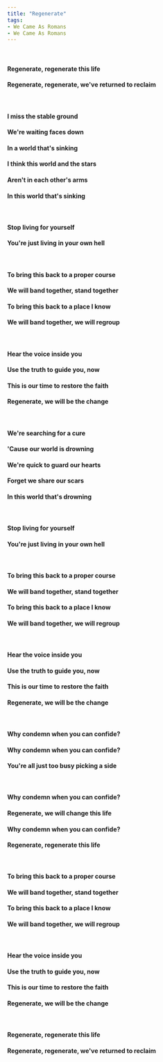 ```yaml
---
title: "Regenerate"
tags:
- We Came As Romans
- We Came As Romans
---
```

&nbsp;
#### Regenerate, regenerate this life
#### Regenerate, regenerate, we've returned to reclaim
&nbsp;
#### I miss the stable ground
#### We're waiting faces down
#### In a world that's sinking
#### I think this world and the stars
#### Aren't in each other's arms
#### In this world that's sinking
&nbsp;
#### Stop living for yourself
#### You're just living in your own hell
&nbsp;
#### To bring this back to a proper course
#### We will band together, stand together
#### To bring this back to a place I know
#### We will band together, we will regroup
&nbsp;
#### Hear the voice inside you
#### Use the truth to guide you, now
#### This is our time to restore the faith
#### Regenerate, we will be the change
&nbsp;
#### We're searching for a cure
#### 'Cause our world is drowning
#### We're quick to guard our hearts
#### Forget we share our scars
#### In this world that's drowning
&nbsp;
#### Stop living for yourself
#### You're just living in your own hell
&nbsp;
#### To bring this back to a proper course
#### We will band together, stand together
#### To bring this back to a place I know
#### We will band together, we will regroup
&nbsp;
#### Hear the voice inside you
#### Use the truth to guide you, now
#### This is our time to restore the faith
#### Regenerate, we will be the change
&nbsp;
#### Why condemn when you can confide?
#### Why condemn when you can confide?
#### You're all just too busy picking a side
&nbsp;
#### Why condemn when you can confide?
#### Regenerate, we will change this life
#### Why condemn when you can confide?
#### Regenerate, regenerate this life
&nbsp;
#### To bring this back to a proper course
#### We will band together, stand together
#### To bring this back to a place I know
#### We will band together, we will regroup
&nbsp;
#### Hear the voice inside you
#### Use the truth to guide you, now
#### This is our time to restore the faith
#### Regenerate, we will be the change
&nbsp;
#### Regenerate, regenerate this life
#### Regenerate, regenerate, we've returned to reclaim
